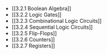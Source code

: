 

- [[3.2.1 Boolean Algebra]]
- [[3.2.2 Logic Gates]]
- [[3.2.3 Combinational Logic Circuits]]
- [[3.2.4 Sequential Logic Circuits]]
- [[3.2.5 Flip-Flops]]
- [[3.2.6 Counters]]
- [[3.2.7 Registers]]